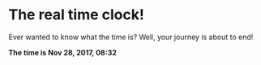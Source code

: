 # The real time clock!

Ever wanted to know what the time is? Well, your journey is about to end!

**The time is Nov 28, 2017, 08:32**